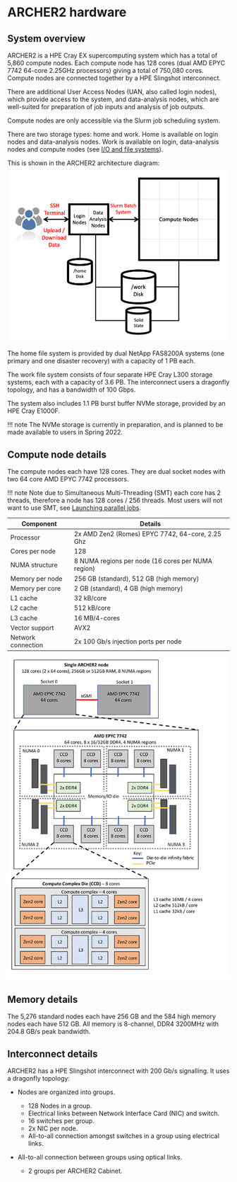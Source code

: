 # ARCHER2 hardware

## System overview

ARCHER2 is a HPE Cray EX supercomputing system which has a total of 5,860 compute nodes. Each compute node has 128 cores (dual AMD EPYC 7742 64-core 2.25GHz processors) giving a total of 750,080 cores. Compute nodes are connected together by a HPE Slingshot interconnect. 

There are additional User Access Nodes (UAN, also called login nodes), which provide access to the system, and data-analysis nodes, which are well-suited for preparation of job inputs and analysis of job outputs.

Compute nodes are only accessible via the Slurm job scheduling system.

There are two storage types: home and work. Home is available on login nodes and data-analysis nodes. Work is available on login, data-analysis nodes and compute nodes (see [I/O and file systems](io.md)).

This is shown in the ARCHER2 architecture diagram:
![ARCHER2 architecture](../images/archer2_architecture.png)

The home file system is provided by dual NetApp FAS8200A systems (one primary
and one disaster recovery) with a capacity of 1 PB each.

The work file system consists of four separate HPE Cray L300 storage systems,
each with a capacity of 3.6 PB. The interconnect users a dragonfly topology, and
has a bandwidth of 100 Gbps.

The system also includes 1.1 PB burst buffer NVMe storage, provided by an HPE
Cray E1000F.

!!! note
    The NVMe storage is currently in preparation, and is planned to be made
    available to users in Spring 2022.

## Compute node details
The compute nodes each have 128 cores. They are dual socket nodes with two 64 core AMD EPYC 7742 processors. 

!!! note
    Note due to Simultaneous Multi-Threading (SMT) each core has 2 threads, therefore a node has 128 cores / 256 threads. Most users will not want to use SMT, see [Launching parallel jobs](scheduler.md#srun-launching-parallel-jobs).

| Component          | Details                                            |
|--------------------|----------------------------------------------------|
| Processor          | 2x AMD Zen2 (Romes) EPYC 7742, 64-core, 2.25 Ghz   |
| Cores per node     | 128                                                |
| NUMA structure     | 8 NUMA regions per node (16 cores per NUMA region) |
| Memory per node    | 256 GB (standard), 512 GB (high memory)            |
| Memory per core    | 2 GB (standard), 4 GB (high memory)                | 
| L1 cache           | 32 kB/core                                         |
| L2 cache           | 512 kB/core                                        |
| L3 cache           | 16 MB/4-cores                                      |
| Vector support     | AVX2                                               |
| Network connection | 2x 100 Gb/s injection ports per node               |

![ARCHER2 node diagram](../images/archer2_full_node_diagram.png)


## Memory details
The 5,276 standard nodes each have 256 GB and the 584 high memory nodes each have 512 GB. All memory is 8-channel, DDR4 3200MHz with 204.8 GB/s peak bandwidth.

## Interconnect details
ARCHER2 has a HPE Slingshot interconnect with 200 Gb/s signalling. It uses a dragonfly topology:

- Nodes are organized into groups.
    - 128 Nodes in a group.
    - Electrical links between Network Interface Card (NIC) and switch.
    - 16 switches per group.
    - 2x NIC per node.
    - All-to-all connection amongst switches in a group using electrical links.

- All-to-all connection between groups using optical links.
    - 2 groups per ARCHER2 Cabinet.
